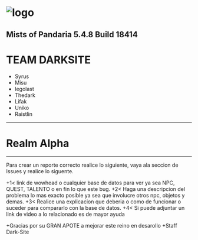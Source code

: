 # ![logo](https://encrypted-tbn0.gstatic.com/images?q=tbn:ANd9GcTL_-PhbSuVzPbz7_UreATIXCBrLaJ-QUOc3IKOm0bwYwfUjJ-Utg&s)


**Mists of Pandaria 5.4.8 Build 18414**
-------------------------------------------------------
# TEAM DARKSITE

+ Syrus
+ Misu
+ legolast
+ Thedark
+ Lifak
+ Uniko
+ Raistlin
-------------------------------------------------------
# Realm Alpha
-------------------------------------------------------

Para crear un reporte correcto realice lo siguiente, vaya ala seccion de Issues y realice lo siguente.

+1< link de wowhead o cualquier base de datos para ver ya sea NPC, QUEST, TALENTO o en fin lo que este bug.
+2< Haga una descripcion del problema lo mas exacto posible ya sea que involucre otros npc, objetos y demas.
+3< Realice una explicacion que deberia o como de funcionar o suceder para compararlo con la base de datos.
+4< Si puede adjuntar un link de video a lo relacionado es de mayor ayuda

+Gracias por su GRAN APOTE a mejorar este reino en desarollo
+Staff Dark-Site